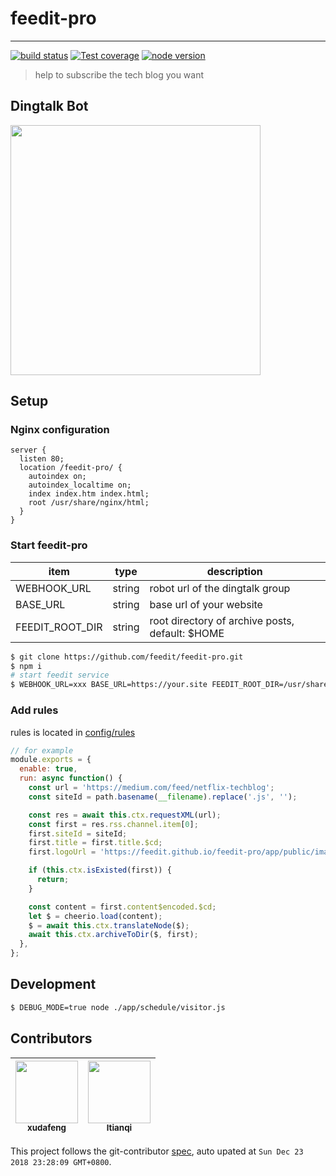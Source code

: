# feedit-pro

---

[![build status][travis-image]][travis-url]
[![Test coverage][coveralls-image]][coveralls-url]
[![node version][node-image]][node-url]

[travis-image]: https://img.shields.io/travis/feedit/feedit-pro.svg?style=flat-square
[travis-url]: https://travis-ci.org/feedit/feedit-pro
[coveralls-image]: https://img.shields.io/codecov/c/github/feedit/feedit-pro.svg?style=flat-square
[coveralls-url]: https://codecov.io/gh/feedit/feedit-pro
[node-image]: https://img.shields.io/badge/node.js-%3E=_8-green.svg?style=flat-square
[node-url]: http://nodejs.org/download/

> help to subscribe the tech blog you want

## Dingtalk Bot

<img src="https://wx2.sinaimg.cn/large/6d308bd9ly1fyh4l6jijbj20u00y3djp.jpg" width="400" />

## Setup

### Nginx configuration

```
server {
  listen 80;
  location /feedit-pro/ {
    autoindex on;
    autoindex_localtime on;
    index index.htm index.html;
    root /usr/share/nginx/html;
  }
}
```

### Start feedit-pro

| item | type | description |
| ---- | ---- | ----------- |
| WEBHOOK_URL | string | robot url of the dingtalk group |
| BASE_URL | string | base url of your website |
| FEEDIT_ROOT_DIR | string | root directory of archive posts, default: $HOME |

```bash
$ git clone https://github.com/feedit/feedit-pro.git
$ npm i
# start feedit service
$ WEBHOOK_URL=xxx BASE_URL=https://your.site FEEDIT_ROOT_DIR=/usr/share/nginx/html npm run start
```

### Add rules

rules is located in [config/rules](./config/rules)

```javascript
// for example
module.exports = {
  enable: true,
  run: async function() {
    const url = 'https://medium.com/feed/netflix-techblog';
    const siteId = path.basename(__filename).replace('.js', '');

    const res = await this.ctx.requestXML(url);
    const first = res.rss.channel.item[0];
    first.siteId = siteId;
    first.title = first.title.$cd;
    first.logoUrl = 'https://feedit.github.io/feedit-pro/app/public/images/netflix.jpg';

    if (this.ctx.isExisted(first)) {
      return;
    }

    const content = first.content$encoded.$cd;
    let $ = cheerio.load(content);
    $ = await this.ctx.translateNode($);
    await this.ctx.archiveToDir($, first);
  },
};
```

## Development

```bash
$ DEBUG_MODE=true node ./app/schedule/visitor.js
```

<!-- GITCONTRIBUTOR_START -->

## Contributors

|[<img src="https://avatars1.githubusercontent.com/u/1011681?v=4" width="100px;"/><br/><sub><b>xudafeng</b></sub>](https://github.com/xudafeng)<br/>|[<img src="https://avatars3.githubusercontent.com/u/1818483?v=4" width="100px;"/><br/><sub><b>ltianqi</b></sub>](https://github.com/ltianqi)<br/>
| :---: | :---: |


This project follows the git-contributor [spec](https://github.com/xudafeng/git-contributor), auto upated at `Sun Dec 23 2018 23:28:09 GMT+0800`.

<!-- GITCONTRIBUTOR_END -->
